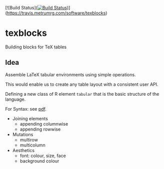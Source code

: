 
<!-- README.md is generated from README.Rmd. Please edit that file -->
[![Build Status]([![Build Status](https://travis.metrumrg.com/yoni/texblocks.svg?token=tfrDuc83e84K9CqJKyCs&branch=master)](https://travis.metrumrg.com/yoni/texblocks))](https://travis.metrumrg.com/software/texblocks)

# texblocks

Building blocks for TeX tables

## Idea

Assemble LaTeX tabular environments using simple operations.

This would enable us to create any table layout with a consistent user
API.

Defining a new class of R element `tabular` that is the basic structure
of the language.

For Syntax: see
[pdf](https://ghe.metrumrg.com/yoni/texblocks/blob/master/Syntax.pdf).

  - Joining elements
      - appending columnwise
      - appending rowwise
  - Mutations
      - multirow
      - multicolumn
  - Aesthetics
      - font: colour, size, face
      - background colour
